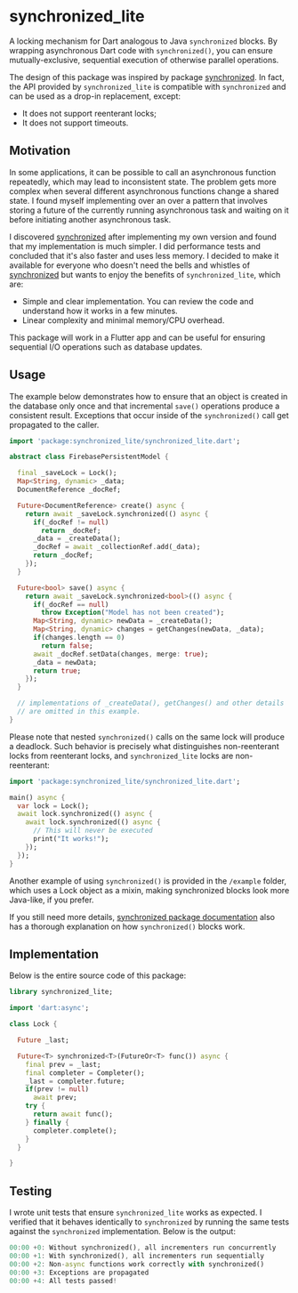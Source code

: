 # synchronized_lite

A locking mechanism for Dart analogous to Java `synchronized` blocks. By wrapping asynchronous
Dart code with `synchronized()`, you can ensure mutually-exclusive, sequential execution of
otherwise parallel operations.

The design of this package was inspired by package
[synchronized](https://pub.dartlang.org/packages/synchronized).
In fact, the API provided by `synchronized_lite` is compatible with `synchronized` and can be used
as a drop-in replacement, except:

* It does not support reenterant locks;
* It does not support timeouts.

## Motivation

In some applications, it can be possible to call an asynchronous function repeatedly,
which may lead to inconsistent state. The problem gets more complex when several different
asynchronous functions change a shared state. I found myself implementing over an over a pattern
that involves storing a future of the currently running asynchronous task and waiting on it before
initiating another asynchronous task.

I discovered [synchronized](https://pub.dartlang.org/packages/synchronized) after implementing my
own version and found that my implementation is much simpler. I did performance tests and
concluded that it's also faster and uses less memory. I decided to
make it available for everyone who doesn't need the bells and whistles of
[synchronized](https://pub.dartlang.org/packages/synchronized) but wants to enjoy the benefits of
`synchronized_lite`, which are:

* Simple and clear implementation.
  You can review the code and understand how it works in a few minutes.
* Linear complexity and minimal memory/CPU overhead.

This package will work in a Flutter app and can be useful for ensuring sequential I/O operations
such as database updates.

## Usage

The example below demonstrates how to ensure that an object is created in the database only once
and that incremental `save()` operations produce a consistent result. Exceptions that occur inside of
the `synchronized()` call get propagated to the caller.

```dart
import 'package:synchronized_lite/synchronized_lite.dart';

abstract class FirebasePersistentModel {

  final _saveLock = Lock();
  Map<String, dynamic> _data;
  DocumentReference _docRef;

  Future<DocumentReference> create() async {
    return await _saveLock.synchronized(() async {
      if(_docRef != null)
        return _docRef;
      _data = _createData();
      _docRef = await _collectionRef.add(_data);
      return _docRef;
    });
  }

  Future<bool> save() async {
    return await _saveLock.synchronized<bool>(() async {
      if(_docRef == null)
        throw Exception("Model has not been created");
      Map<String, dynamic> newData = _createData();
      Map<String, dynamic> changes = getChanges(newData, _data);
      if(changes.length == 0)
        return false;
      await _docRef.setData(changes, merge: true);
      _data = newData;
      return true;
    });
  }

  // implementations of _createData(), getChanges() and other details
  // are omitted in this example.
}
```

Please note that nested `synchronized()` calls on the same lock will produce a deadlock.
Such behavior is precisely what distinguishes non-reenterant locks from reenterant locks,
and `synchronized_lite` locks are non-reenterant:

```dart
import 'package:synchronized_lite/synchronized_lite.dart';

main() async {
  var lock = Lock();
  await lock.synchronized(() async {
    await lock.synchronized(() async {
      // This will never be executed
      print("It works!");
    });
  });
}
```

Another example of using `synchronized()` is provided in the `/example` folder, which uses a Lock
object as a mixin, making synchronized blocks look more Java-like, if you prefer.

If you still need more details,
[synchronized package documentation](https://github.com/tekartik/synchronized.dart)
also has a thorough explanation on how `synchronized()` blocks work.

## Implementation

Below is the entire source code of this package:

```dart
library synchronized_lite;

import 'dart:async';

class Lock {

  Future _last;

  Future<T> synchronized<T>(FutureOr<T> func()) async {
    final prev = _last;
    final completer = Completer();
    _last = completer.future;
    if(prev != null)
      await prev;
    try {
      return await func();
    } finally {
      completer.complete();
    }
  }

}
```

## Testing

I wrote unit tests that ensure `synchronized_lite` works as expected. I
verified that it behaves identically to `synchronized` by running the same tests against
the `synchronized` implementation. Below is the output:

```dart
00:00 +0: Without synchronized(), all incrementers run concurrently
00:00 +1: With synchronized(), all incrementers run sequentially
00:00 +2: Non-async functions work correctly with synchronized()
00:00 +3: Exceptions are propagated
00:00 +4: All tests passed!
```